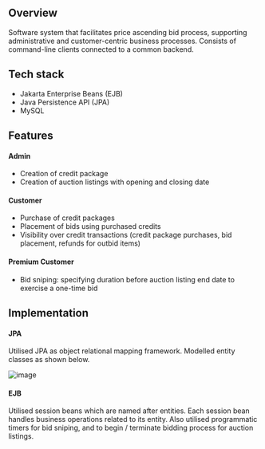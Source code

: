 ## Overview

Software system that facilitates price ascending bid process, supporting administrative and customer-centric business processes. Consists of command-line clients connected to a common backend. 

## Tech stack
* Jakarta Enterprise Beans (EJB)
* Java Persistence API (JPA)
* MySQL

## Features 

#### Admin 
* Creation of credit package 
* Creation of auction listings with opening and closing date 

#### Customer
* Purchase of credit packages 
* Placement of bids using purchased credits 
* Visibility over credit transactions (credit package purchases, bid placement, refunds for outbid items)

#### Premium Customer
* Bid sniping: specifying duration before auction listing end date to exercise a one-time bid  

## Implementation 
#### JPA
Utilised JPA as object relational mapping framework. Modelled entity classes as shown below.

![image](https://user-images.githubusercontent.com/63499355/234935920-3c3013aa-1072-4902-89a8-b02e8c21cddd.png)

#### EJB
Utilised session beans which are named after entities. Each session bean handles business operations related to its entity.  Also utilised programmatic timers for bid sniping, and to begin / terminate bidding process for auction listings.
